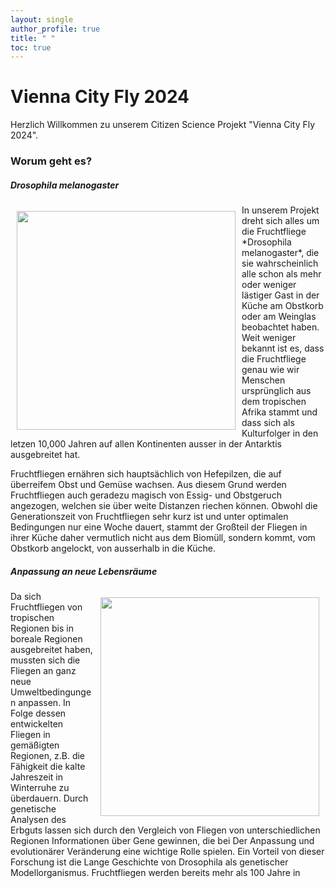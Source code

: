 ```yaml
---
layout: single
author_profile: true
title: " " 
toc: true
---
```


# Vienna City Fly 2024

 Herzlich Willkommen zu unserem Citizen Science Projekt "Vienna City Fly 2024".

### Worum geht es?

##### *Drosophila melanogaster*
<img src="https://upload.wikimedia.org/wikipedia/commons/thumb/7/7a/Drosophila_melanogaster_53362116.jpg/799px-Drosophila_melanogaster_53362116.jpg" align="left" width="350" hspace="10" vspace="10"/>
In unserem Projekt dreht sich alles um die Fruchtfliege *Drosophila melanogaster*, die sie wahrscheinlich alle schon als mehr oder weniger lästiger Gast in der Küche am Obstkorb oder am Weinglas beobachtet haben. Weit weniger bekannt ist es, dass die Fruchtfliege genau wie wir Menschen ursprünglich aus dem tropischen Afrika stammt und dass sich als Kulturfolger in den letzen 10,000 Jahren auf allen Kontinenten ausser in der Antarktis ausgebreitet hat. 

Fruchtfliegen ernähren sich hauptsächlich von Hefepilzen, die auf überreifem Obst und Gemüse wachsen. Aus diesem Grund werden Fruchtfliegen auch geradezu magisch von Essig- und Obstgeruch angezogen, welchen sie über weite Distanzen riechen können. Obwohl die Generationszeit von Fruchtfliegen sehr kurz ist und unter optimalen Bedingungen nur eine Woche dauert, stammt der Großteil der Fliegen in ihrer Küche daher vermutlich nicht aus dem Biomüll, sondern kommt, vom Obstkorb angelockt, von ausserhalb in die Küche. <br clear="left"/>

##### Anpassung an neue Lebensräume
<img src="https://upload.wikimedia.org/wikipedia/commons/thumb/9/95/Drosophila_melanogaster_Proboscis.jpg/1200px-Drosophila_melanogaster_Proboscis.jpg" align="right" width="350" hspace="10" vspace="10"/>Da sich Fruchtfliegen von tropischen Regionen bis in boreale Regionen ausgebreitet haben, mussten sich die Fliegen an ganz neue Umweltbedingungen anpassen. In Folge dessen entwickelten Fliegen in gemäßigten Regionen, z.B. die Fähigkeit die kalte Jahreszeit in Winterruhe zu überdauern. Durch genetische Analysen des Erbguts lassen sich durch den Vergleich von Fliegen von unterschiedlichen Regionen Informationen über Gene gewinnen, die bei Der Anpassung und evolutionärer Veränderung eine wichtige Rolle spielen. Ein Vorteil von dieser Forschung ist die Lange Geschichte von Drosophila als genetischer Modellorganismus. Fruchtfliegen werden bereits mehr als 100 Jahre in 



